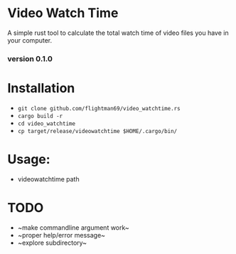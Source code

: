 # Video Watch Time
A simple rust tool to calculate the total watch time of video files you have in your computer.
### version 0.1.0
# Installation
  - `git clone github.com/flightman69/video_watchtime.rs`
  - `cargo build -r`
  - `cd video_watchtime` 
  - `cp target/release/videowatchtime $HOME/.cargo/bin/`

# Usage:
  - videowatchtime path

# TODO
  - ~make commandline argument work~
  - ~proper help/error message~
  - ~explore subdirectory~
